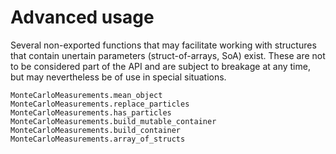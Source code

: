 # Advanced usage
Several non-exported functions that may facilitate working with structures that contain unertain parameters (struct-of-arrays, SoA) exist. These are not to be considered part of the API and are subject to breakage at any time, but may nevertheless be of use in special situations.

```@docs
MonteCarloMeasurements.mean_object
MonteCarloMeasurements.replace_particles
MonteCarloMeasurements.has_particles
MonteCarloMeasurements.build_mutable_container
MonteCarloMeasurements.build_container
MonteCarloMeasurements.array_of_structs
```
